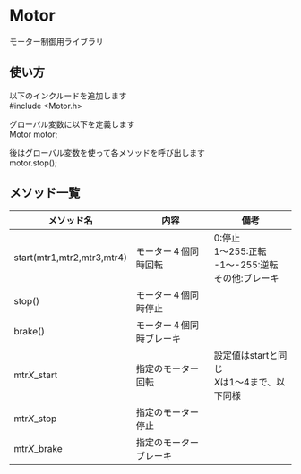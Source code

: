 # Motor
モーター制御用ライブラリ

## 使い方

以下のインクルードを追加します<br>
\#include <Motor.h>

グローバル変数に以下を定義します<br>
Motor motor;

後はグローバル変数を使って各メソッドを呼び出します<br>
motor.stop();


## メソッド一覧

|メソッド名|内容|備考|
|-|-|-|
|start(mtr1,mtr2,mtr3,mtr4)|モーター４個同時回転|0:停止<br>1～255:正転<br>-1～-255:逆転<br>その他:ブレーキ|
|stop()|モーター４個同時停止||
|brake()|モーター４個同時ブレーキ||
|mtr<i>X</i>_start|指定のモーター回転|設定値はstartと同じ<br><i>X</i>は1～4まで、以下同様|
|mtr<i>X</i>_stop|指定のモーター停止||
|mtr<i>X</i>_brake|指定のモーターブレーキ||
